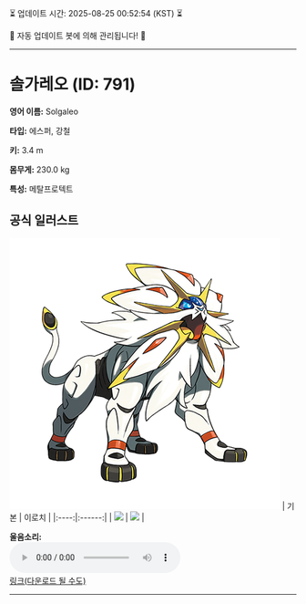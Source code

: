 
⏳ 업데이트 시간: 2025-08-25 00:52:54 (KST) ⏳

🤖 자동 업데이트 봇에 의해 관리됩니다! 🤖

---

# 솔가레오 (ID: 791)
**영어 이름:** Solgaleo

**타입:** 에스퍼, 강철

**키:** 3.4 m

**몸무게:** 230.0 kg

**특성:** 메탈프로텍트

## 공식 일러스트
![](https://raw.githubusercontent.com/PokeAPI/sprites/master/sprites/pokemon/other/official-artwork/791.png)
| 기본 | 이로치 |
|:----:|:------:|
| <img src="http://play.pokemonshowdown.com/sprites/ani/solgaleo.gif" width="200"> | <img src="http://play.pokemonshowdown.com/sprites/ani-shiny/solgaleo.gif" width="200"> |

**울음소리:**<br><audio controls src="https://raw.githubusercontent.com/PokeAPI/cries/main/cries/pokemon/latest/791.ogg"></audio><br> [링크(다운로드 될 수도)](https://raw.githubusercontent.com/PokeAPI/cries/main/cries/pokemon/latest/791.ogg)


---
